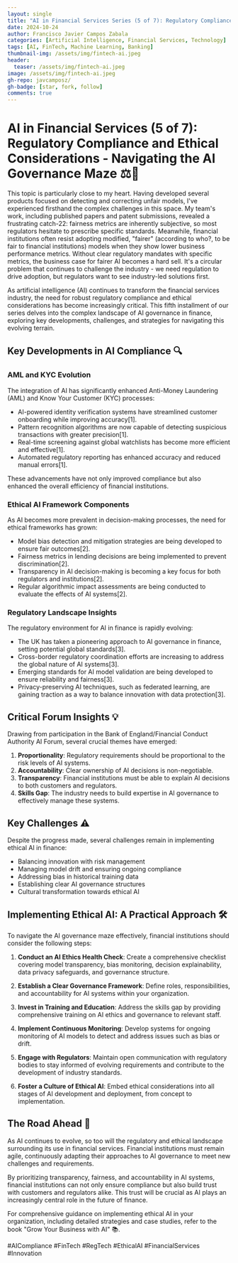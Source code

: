 ```yaml
---
layout: single
title: "AI in Financial Services Series (5 of 7): Regulatory Compliance and Ethical Considerations - Navigating the AI Governance Maze "
date: 2024-10-24
author: Francisco Javier Campos Zabala
categories: [Artificial Intelligence, Financial Services, Technology]
tags: [AI, FinTech, Machine Learning, Banking]
thumbnail-img: /assets/img/fintech-ai.jpeg
header:
  teaser: /assets/img/fintech-ai.jpeg
image: /assets/img/fintech-ai.jpeg
gh-repo: javcamposz/
gh-badge: [star, fork, follow]
comments: true
---
```

# AI in Financial Services (5 of 7): Regulatory Compliance and Ethical Considerations - Navigating the AI Governance Maze ⚖️🧭

This topic is particularly close to my heart. Having developed several products focused on detecting and correcting unfair models, I've experienced firsthand the complex challenges in this space. My team's work, including published papers and patent submissions, revealed a frustrating catch-22: fairness metrics are inherently subjective, so most regulators hesitate to prescribe specific standards. Meanwhile, financial institutions often resist adopting modified, "fairer" (according to who?, to be fair to financial institutions) models when they show lower business performance metrics. Without clear regulatory mandates with specific metrics, the business case for fairer AI becomes a hard sell. It's a circular problem that continues to challenge the industry - we need regulation to drive adoption, but regulators want to see industry-led solutions first.

As artificial intelligence (AI) continues to transform the financial services industry, the need for robust regulatory compliance and ethical considerations has become increasingly critical. This fifth installment of our series delves into the complex landscape of AI governance in finance, exploring key developments, challenges, and strategies for navigating this evolving terrain.

## Key Developments in AI Compliance 🔍

### AML and KYC Evolution

The integration of AI has significantly enhanced Anti-Money Laundering (AML) and Know Your Customer (KYC) processes:

- AI-powered identity verification systems have streamlined customer onboarding while improving accuracy[1].
- Pattern recognition algorithms are now capable of detecting suspicious transactions with greater precision[1].
- Real-time screening against global watchlists has become more efficient and effective[1].
- Automated regulatory reporting has enhanced accuracy and reduced manual errors[1].

These advancements have not only improved compliance but also enhanced the overall efficiency of financial institutions.

### Ethical AI Framework Components

As AI becomes more prevalent in decision-making processes, the need for ethical frameworks has grown:

- Model bias detection and mitigation strategies are being developed to ensure fair outcomes[2].
- Fairness metrics in lending decisions are being implemented to prevent discrimination[2].
- Transparency in AI decision-making is becoming a key focus for both regulators and institutions[2].
- Regular algorithmic impact assessments are being conducted to evaluate the effects of AI systems[2].

### Regulatory Landscape Insights

The regulatory environment for AI in finance is rapidly evolving:

- The UK has taken a pioneering approach to AI governance in finance, setting potential global standards[3].
- Cross-border regulatory coordination efforts are increasing to address the global nature of AI systems[3].
- Emerging standards for AI model validation are being developed to ensure reliability and fairness[3].
- Privacy-preserving AI techniques, such as federated learning, are gaining traction as a way to balance innovation with data protection[3].

## Critical Forum Insights 💡

Drawing from participation in the Bank of England/Financial Conduct Authority AI Forum, several crucial themes have emerged:

1. **Proportionality**: Regulatory requirements should be proportional to the risk levels of AI systems.
2. **Accountability**: Clear ownership of AI decisions is non-negotiable.
3. **Transparency**: Financial institutions must be able to explain AI decisions to both customers and regulators.
4. **Skills Gap**: The industry needs to build expertise in AI governance to effectively manage these systems.

## Key Challenges ⚠️

Despite the progress made, several challenges remain in implementing ethical AI in finance:

- Balancing innovation with risk management
- Managing model drift and ensuring ongoing compliance
- Addressing bias in historical training data
- Establishing clear AI governance structures
- Cultural transformation towards ethical AI

## Implementing Ethical AI: A Practical Approach 🛠️

To navigate the AI governance maze effectively, financial institutions should consider the following steps:

1. **Conduct an AI Ethics Health Check**: Create a comprehensive checklist covering model transparency, bias monitoring, decision explainability, data privacy safeguards, and governance structure.

2. **Establish a Clear Governance Framework**: Define roles, responsibilities, and accountability for AI systems within your organization.

3. **Invest in Training and Education**: Address the skills gap by providing comprehensive training on AI ethics and governance to relevant staff.

4. **Implement Continuous Monitoring**: Develop systems for ongoing monitoring of AI models to detect and address issues such as bias or drift.

5. **Engage with Regulators**: Maintain open communication with regulatory bodies to stay informed of evolving requirements and contribute to the development of industry standards.

6. **Foster a Culture of Ethical AI**: Embed ethical considerations into all stages of AI development and deployment, from concept to implementation.

## The Road Ahead 🚀

As AI continues to evolve, so too will the regulatory and ethical landscape surrounding its use in financial services. Financial institutions must remain agile, continuously adapting their approaches to AI governance to meet new challenges and requirements.

By prioritizing transparency, fairness, and accountability in AI systems, financial institutions can not only ensure compliance but also build trust with customers and regulators alike. This trust will be crucial as AI plays an increasingly central role in the future of finance.

For comprehensive guidance on implementing ethical AI in your organization, including detailed strategies and case studies, refer to the book "Grow Your Business with AI" 📚.

#AICompliance #FinTech #RegTech #EthicalAI #FinancialServices #Innovation

